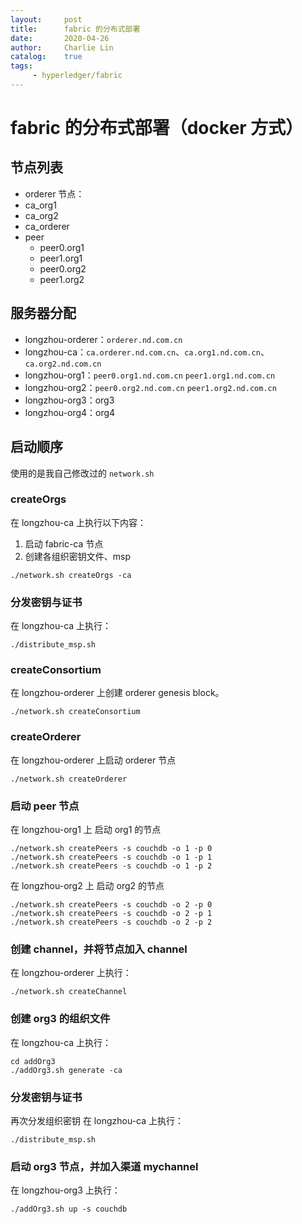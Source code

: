 ```yaml
---
layout:     post
title:      fabric 的分布式部署
date:       2020-04-26
author:     Charlie Lin
catalog:    true
tags:
     - hyperledger/fabric
---
```


# fabric 的分布式部署（docker 方式）

## 节点列表

* orderer 节点：
* ca_org1
* ca_org2
* ca_orderer
* peer
  * peer0.org1
  * peer1.org1
  * peer0.org2
  * peer1.org2 

## 服务器分配

* longzhou-orderer：`orderer.nd.com.cn`
* longzhou-ca：`ca.orderer.nd.com.cn`、`ca.org1.nd.com.cn`、`ca.org2.nd.com.cn`
* longzhou-org1：`peer0.org1.nd.com.cn` `peer1.org1.nd.com.cn`
* longzhou-org2：`peer0.org2.nd.com.cn` `peer1.org2.nd.com.cn`
* longzhou-org3：org3
* longzhou-org4：org4

## 启动顺序
使用的是我自己修改过的 `network.sh`

### createOrgs
在 longzhou-ca 上执行以下内容：
1. 启动 fabric-ca 节点
2. 创建各组织密钥文件、msp

```shell
./network.sh createOrgs -ca
```

### 分发密钥与证书
在 longzhou-ca 上执行：
```shell
./distribute_msp.sh
```

### createConsortium
在 longzhou-orderer 上创建 orderer genesis block。
```shell
./network.sh createConsortium
```

### createOrderer
在 longzhou-orderer 上启动 orderer 节点
```shell
./network.sh createOrderer
```

### 启动 peer 节点 
在 longzhou-org1 上 启动 org1 的节点
```shell
./network.sh createPeers -s couchdb -o 1 -p 0
./network.sh createPeers -s couchdb -o 1 -p 1
./network.sh createPeers -s couchdb -o 1 -p 2
```
在 longzhou-org2 上 启动 org2 的节点
```shell
./network.sh createPeers -s couchdb -o 2 -p 0
./network.sh createPeers -s couchdb -o 2 -p 1
./network.sh createPeers -s couchdb -o 2 -p 2
```

### 创建 channel，并将节点加入 channel
在 longzhou-orderer 上执行：
```shell
./network.sh createChannel
```

### 创建 org3 的组织文件
在 longzhou-ca 上执行：
```shell
cd addOrg3
./addOrg3.sh generate -ca
``` 

### 分发密钥与证书
再次分发组织密钥
在 longzhou-ca 上执行：
```shell
./distribute_msp.sh
```

### 启动 org3 节点，并加入渠道 mychannel
在 longzhou-org3 上执行：
```shell
./addOrg3.sh up -s couchdb
``` 
